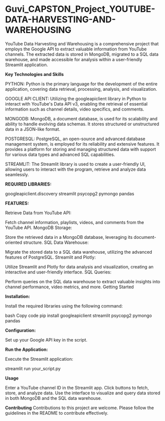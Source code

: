 # Guvi_CAPSTON_Project_YOUTUBE-DATA-HARVESTING-AND-WAREHOUSING

YouTube Data Harvesting and Warehousing is a comprehensive project that employs the Google API to extract valuable information from YouTube channels. The extracted data is stored in MongoDB, migrated to a SQL data warehouse, and made accessible for analysis within a user-friendly Streamlit application.

**Key Technologies and Skills**

PYTHON: Python is the primary language for the development of the entire application, covering data retrieval, processing, analysis, and visualization.

GOOGLE API CLIENT: Utilizing the googleapiclient library in Python to interact with YouTube's Data API v3, enabling the retrieval of essential information such as channel details, video specifics, and comments.

MONGODB: MongoDB, a document database, is used for its scalability and ability to handle evolving data schemas. It stores structured or unstructured data in a JSON-like format.

POSTGRESQL: PostgreSQL, an open-source and advanced database management system, is employed for its reliability and extensive features. It provides a platform for storing and managing structured data with support for various data types and advanced SQL capabilities.

STREAMLIT: The Streamlit library is used to create a user-friendly UI, allowing users to interact with the program, retrieve and analyze data seamlessly.

**REQUIRED LIBRARIES:**

googleapiclient.discovery
streamlit
psycopg2
pymongo
pandas

**FEATURES:**

Retrieve Data from YouTube API:

Fetch channel information, playlists, videos, and comments from the YouTube API.
MongoDB Storage:

Store the retrieved data in a MongoDB database, leveraging its document-oriented structure.
SQL Data Warehouse:

Migrate the stored data to a SQL data warehouse, utilizing the advanced features of PostgreSQL.
Streamlit and Plotly:

Utilize Streamlit and Plotly for data analysis and visualization, creating an interactive and user-friendly interface.
SQL Queries:

Perform queries on the SQL data warehouse to extract valuable insights into channel performance, video metrics, and more.
Getting Started

**Installation:**

Install the required libraries using the following command:

bash
Copy code
pip install googleapiclient streamlit psycopg2 pymongo pandas

**Configuration:**

Set up your Google API key in the script.

**Run the Application:**

Execute the Streamlit application:


streamlit run your_script.py

**Usage**

Enter a YouTube channel ID in the Streamlit app.
Click buttons to fetch, store, and analyze data.
Use the interface to visualize and query data stored in both MongoDB and the SQL data warehouse.

**Contributing**
Contributions to this project are welcome. Please follow the guidelines in the README to contribute effectively.